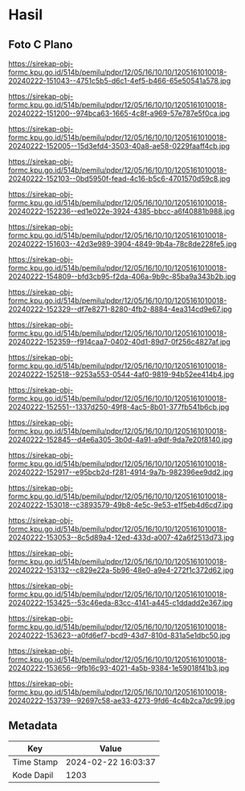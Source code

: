 # Hasil

## Foto C Plano

https://sirekap-obj-formc.kpu.go.id/514b/pemilu/pdpr/12/05/16/10/10/1205161010018-20240222-151043--4751c5b5-d6c1-4ef5-b466-65e50541a578.jpg

https://sirekap-obj-formc.kpu.go.id/514b/pemilu/pdpr/12/05/16/10/10/1205161010018-20240222-151200--974bca63-1665-4c8f-a969-57e787e5f0ca.jpg

https://sirekap-obj-formc.kpu.go.id/514b/pemilu/pdpr/12/05/16/10/10/1205161010018-20240222-152005--15d3efd4-3503-40a8-ae58-0229faaff4cb.jpg

https://sirekap-obj-formc.kpu.go.id/514b/pemilu/pdpr/12/05/16/10/10/1205161010018-20240222-152103--0bd5950f-fead-4c16-b5c6-4701570d59c8.jpg

https://sirekap-obj-formc.kpu.go.id/514b/pemilu/pdpr/12/05/16/10/10/1205161010018-20240222-152236--ed1e022e-3924-4385-bbcc-a6f40881b988.jpg

https://sirekap-obj-formc.kpu.go.id/514b/pemilu/pdpr/12/05/16/10/10/1205161010018-20240222-151603--42d3e989-3904-4849-9b4a-78c8de228fe5.jpg

https://sirekap-obj-formc.kpu.go.id/514b/pemilu/pdpr/12/05/16/10/10/1205161010018-20240222-154809--bfd3cb95-f2da-406a-9b9c-85ba9a343b2b.jpg

https://sirekap-obj-formc.kpu.go.id/514b/pemilu/pdpr/12/05/16/10/10/1205161010018-20240222-152329--df7e8271-8280-4fb2-8884-4ea314cd9e67.jpg

https://sirekap-obj-formc.kpu.go.id/514b/pemilu/pdpr/12/05/16/10/10/1205161010018-20240222-152359--f914caa7-0402-40d1-89d7-0f256c4827af.jpg

https://sirekap-obj-formc.kpu.go.id/514b/pemilu/pdpr/12/05/16/10/10/1205161010018-20240222-152518--9253a553-0544-4af0-9819-94b52ee414b4.jpg

https://sirekap-obj-formc.kpu.go.id/514b/pemilu/pdpr/12/05/16/10/10/1205161010018-20240222-152551--1337d250-49f8-4ac5-8b01-377fb541b6cb.jpg

https://sirekap-obj-formc.kpu.go.id/514b/pemilu/pdpr/12/05/16/10/10/1205161010018-20240222-152845--d4e6a305-3b0d-4a91-a9df-9da7e20f8140.jpg

https://sirekap-obj-formc.kpu.go.id/514b/pemilu/pdpr/12/05/16/10/10/1205161010018-20240222-152917--e95bcb2d-f281-4914-9a7b-982396ee9dd2.jpg

https://sirekap-obj-formc.kpu.go.id/514b/pemilu/pdpr/12/05/16/10/10/1205161010018-20240222-153018--c3893579-49b8-4e5c-9e53-e1f5eb4d6cd7.jpg

https://sirekap-obj-formc.kpu.go.id/514b/pemilu/pdpr/12/05/16/10/10/1205161010018-20240222-153053--8c5d89a4-12ed-433d-a007-42a6f2513d73.jpg

https://sirekap-obj-formc.kpu.go.id/514b/pemilu/pdpr/12/05/16/10/10/1205161010018-20240222-153132--c829e22a-5b96-48e0-a9e4-272f1c372d62.jpg

https://sirekap-obj-formc.kpu.go.id/514b/pemilu/pdpr/12/05/16/10/10/1205161010018-20240222-153425--53c46eda-83cc-4141-a445-c1ddadd2e367.jpg

https://sirekap-obj-formc.kpu.go.id/514b/pemilu/pdpr/12/05/16/10/10/1205161010018-20240222-153623--a0fd6ef7-bcd9-43d7-810d-831a5e1dbc50.jpg

https://sirekap-obj-formc.kpu.go.id/514b/pemilu/pdpr/12/05/16/10/10/1205161010018-20240222-153656--9fb16c93-4021-4a5b-9384-1e59018f41b3.jpg

https://sirekap-obj-formc.kpu.go.id/514b/pemilu/pdpr/12/05/16/10/10/1205161010018-20240222-153739--92697c58-ae33-4273-9fd6-4c4b2ca7dc99.jpg


## Metadata

| Key        | Value               |
| ---------- | ------------------- |
| Time Stamp | 2024-02-22 16:03:37 |
| Kode Dapil | 1203                |



